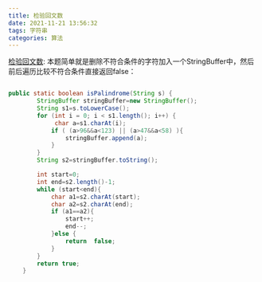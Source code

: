 ```yaml
---
title: 检验回文数
date: 2021-11-21 13:56:32
tags: 字符串
categories: 算法
---
```


[检验回文数](https://leetcode-cn.com/leetbook/read/top-interview-questions/xah8k6/):
本题简单就是删除不符合条件的字符加入一个StringBuffer中，然后前后遍历比较不符合条件直接返回false：


```java

public static boolean isPalindrome(String s) {
        StringBuffer stringBuffer=new StringBuffer();
        String s1=s.toLowerCase();
        for (int i = 0; i < s1.length(); i++) {
             char a=s1.charAt(i);
            if ( (a>96&&a<123) || (a>47&&a<58) ){
                stringBuffer.append(a);
            }
        }
        String s2=stringBuffer.toString();

        int start=0;
        int end=s2.length()-1;
        while (start<end){
            char a1=s2.charAt(start);
            char a2=s2.charAt(end);
            if (a1==a2){
                start++;
                end--;
            }else {
                return  false;
            }
        }
        return true;
    }
```

